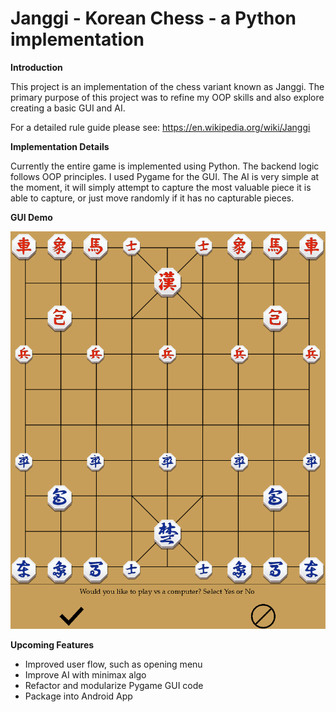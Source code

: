 # Janggi - Korean Chess - a Python implementation

**Introduction**

This project is an implementation of the chess variant known as Janggi. The primary purpose of this project was to refine my OOP skills and also explore creating a basic GUI and AI.

For a detailed rule guide please see: https://en.wikipedia.org/wiki/Janggi

**Implementation Details**

Currently the entire game is implemented using Python. The backend logic follows OOP principles. I used Pygame for the GUI. The AI is very simple at the moment, it will simply attempt to capture the most valuable piece it is able to capture, or just move randomly if it has no capturable pieces.

**GUI Demo**

![](readme_files/janggi_demo.gif)

**Upcoming Features**

* Improved user flow, such as opening menu
* Improve AI with minimax algo
* Refactor and modularize Pygame GUI code
* Package into Android App